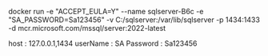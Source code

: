 docker run -e "ACCEPT_EULA=Y" --name sqlserver-B6c -e "SA_PASSWORD=Sa123456" -v C:/sqlserver:/var/lib/sqlserver -p 1434:1433 -d mcr.microsoft.com/mssql/server:2022-latest


host : 127.0.0.1,1434
userName : SA
Password : Sa123456